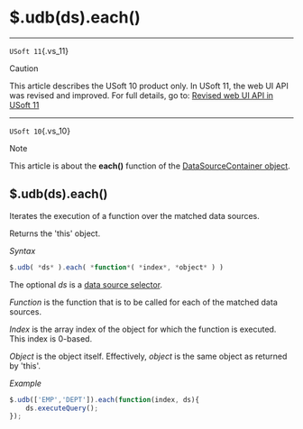 # $.udb(ds).each()



----

`USoft 11`{.vs_11}

> [!CAUTION]
> This article describes the USoft 10 product only.
> In USoft 11, the web UI API was revised and improved. For full details, go to:
> [Revised web UI API in USoft 11](/docs/Web%20and%20app%20UIs/UDB%20udb/Revised%20web%20UI%20API%20in%20USoft%2011.md)

----

`USoft 10`{.vs_10}

> [!NOTE]
> This article is about the **each()** function of the [DataSourceContainer object](/docs/Web%20and%20app%20UIs/UDB%20DataSourceContainer).

## **$.udb(ds).each()**

Iterates the execution of a function over the matched data sources.

Returns the 'this' object.

*Syntax*

```js
$.udb( *ds* ).each( *function*( *index*, *object* ) )
```

The optional *ds* is a [data source selector](/docs/Web%20and%20app%20UIs/UDB%20DataSourceMetaContainer/UDB%20DataSourceMetaContainer%20object.md).

*Function* is the function that is to be called for each of the matched data sources.

*Index* is the array index of the object for which the function is executed. This index is 0-based.

*Object* is the object itself. Effectively, *object* is the same object as returned by 'this'.

*Example*

```js
$.udb(['EMP','DEPT']).each(function(index, ds){
    ds.executeQuery();
});
```

 